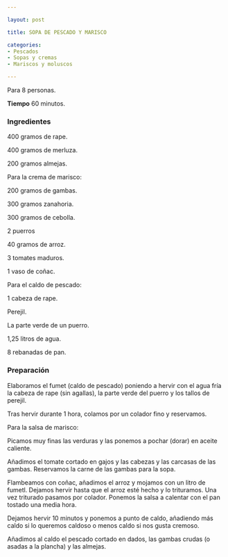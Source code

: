 ```yaml
---

layout: post

title: SOPA DE PESCADO Y MARISCO

categories:
- Pescados
- Sopas y cremas
- Mariscos y moluscos

---
```


Para 8 personas.

<b>Tiempo</b> 60 minutos.

<h3>Ingredientes</h3>

400 gramos de rape.

400 gramos de merluza.

200 gramos almejas.

Para la crema de marisco:

200 gramos de gambas.

300 gramos zanahoria.

300 gramos de cebolla.

2 puerros

40 gramos de arroz.

3 tomates maduros.

1 vaso de coñac.

Para el caldo de pescado:

1 cabeza de rape.

Perejil.

La parte verde de un puerro.

1,25 litros de agua.

8 rebanadas de pan.

<h3>Preparación</h3>

Elaboramos el fumet (caldo de pescado) poniendo a hervir con el agua fría la cabeza de rape (sin agallas), la parte verde del puerro y los tallos de perejil.

Tras hervir durante 1 hora, colamos por un colador fino y reservamos.

Para la salsa de marisco:

Picamos muy finas las verduras y las ponemos a pochar (dorar) en aceite caliente.

Añadimos el tomate cortado en gajos y las cabezas y las carcasas de las gambas. Reservamos la carne de las gambas para la sopa.

Flambeamos con coñac, añadimos el arroz y mojamos con un litro de fumetl. Dejamos hervir hasta que el arroz esté hecho y lo trituramos. Una vez triturado pasamos por colador. Ponemos la salsa a calentar con el pan tostado una media hora.

Dejamos hervir 10 minutos y ponemos a punto de caldo, añadiendo más caldo si lo queremos caldoso o menos caldo si nos gusta cremoso.

Añadimos al caldo el pescado cortado en dados, las gambas crudas (o asadas a la plancha) y las almejas.

